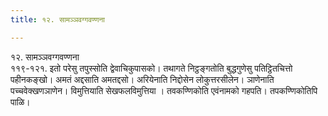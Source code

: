 ```yaml
---
title: १२. सामञ्ञवग्गवण्णना

---
```

१२. सामञ्ञवग्गवण्णना  
११९-१२१. इतो परेसु तपुस्सोति द्वेवाचिकुपासको। तथागते निट्ठङ्गतोति बुद्धगुणेसु पतिट्ठितचित्तो पहीनकङ्खो। अमतं अद्दसाति अमतद्दसो। अरियेनाति निद्दोसेन लोकुत्तरसीलेन। ञाणेनाति पच्चवेक्खणञाणेन। विमुत्तियाति सेखफलविमुत्तिया । तवकण्णिकोति एवंनामको गहपति। तपकण्णिकोतिपि पाळि।  